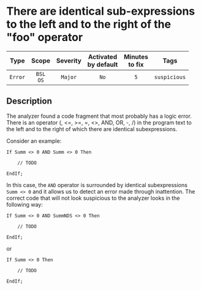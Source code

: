 # There are identical sub-expressions to the left and to the right of the "foo" operator

| Type | Scope | Severity | Activated<br/>by default | Minutes<br/>to fix | Tags |
| :-: | :-: | :-: | :-: | :-: | :-: |
| `Error` | `BSL`<br/>`OS` | `Major` | `No` | `5` | `suspicious` |

<!-- Блоки выше заполняются автоматически, не трогать -->
## Description

The analyzer found a code fragment that most probably has a logic error. There is an operator (, <=, >=, =, <>, AND, OR, -, /) in the program text to the left and to the right of which there are identical subexpressions.

Consider an example:

```bsl
If Summ <> 0 AND Summ <> 0 Then

    // TODO

EndIf;
```

In this case, the `AND` operator is surrounded by identical subexpressions `Summ <> 0` and it allows us to
detect an error made through inattention. The correct code that will not look suspicious to the analyzer looks in the
following way:

```bsl
If Summ <> 0 AND SummNDS <> 0 Then

    // TODO

EndIf;
```

or

```bsl
If Summ <> 0 Then

    // TODO

EndIf;
```
